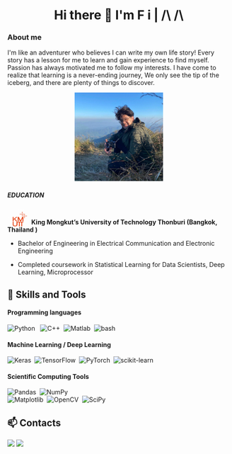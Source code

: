 <h1 align="center"> Hi there 👋 I'm F i | /\ /\</h1>

### About me

<p>  I'm like an adventurer who believes I can write my own life story! Every story has a lesson for me to learn and gain experience to find myself. Passion has always motivated me to follow my interests. I have come to realize that learning is a never-ending journey,  We only see the tip of the iceberg, and there are plenty of things to discover. </p>

<div align="center">
<img src="img\325329278_1862564407423109_5505480541563187161_n.jpg" width="200" height="200">
</div>

##### EDUCATION

<img src="img\KMUTT_CI_Semi_Logo-normal-full-1061x1200.png" width="50" height="50" style="margin-bottom: -15px;"> <b> King Mongkut’s University of Technology Thonburi (Bangkok, Thailand ) </b>

- Bachelor of Engineering in Electrical Communication and Electronic Engineering

- Completed coursework in Statistical Learning for Data Scientists, Deep Learning, Microprocessor

## 🌱 Skills and Tools

#### Programming languages

![Python](https://img.shields.io/badge/python-3670A0?style=flat-square&logo=python&logoColor=ffdd54) &nbsp;
![C++](https://img.shields.io/badge/C%2B%2B-00599C?style=flat-square&logo=c%2B%2B&logoColor=white)&nbsp;
![Matlab](https://img.shields.io/badge/Matlab-00249C?style=flat-square&logo=matlab&logoColor=white)&nbsp;
![bash](https://img.shields.io/badge/-Bash-05122A?style=flat-square&logo=gnubash)&nbsp;

#### Machine Learning / Deep Learning

![Keras](https://img.shields.io/badge/Keras-%23D00000.svg?style=flat-square&logo=Keras)&nbsp;
![TensorFlow](https://img.shields.io/badge/TensorFlow-%23FF6F00.svg?style=flat-square&logo=TensorFlow&logoColor=white)&nbsp;
![PyTorch](https://img.shields.io/badge/PyTorch-%23EE4C2C.svg?style=flat-square&logo=PyTorch&logoColor=white)&nbsp;
![scikit-learn](https://img.shields.io/badge/scikit--learn-%23F7931E.svg?style=flat-square&logoColor=white)&nbsp;

#### Scientific Computing Tools

![Pandas](https://img.shields.io/badge/pandas-%23150458.svg?style=flat-square&logo=pandas&logoColor=white)&nbsp;
![NumPy](https://img.shields.io/badge/numpy-%23013243.svg?style=flat-square&logo=numpy&logoColor=white)&nbsp;  
![Matplotlib](https://img.shields.io/badge/Matplotlib-%23d9ead3.svg?style=flat-square&logo=Matplotlib&logoColor=black)&nbsp;
![OpenCV](https://img.shields.io/badge/opencv-%23white.svg?style=flat-square&logo=opencv&logoColor=white)&nbsp;
![SciPy](https://img.shields.io/badge/SciPy-%230C55A5.svg?style=flat-square&logo=SciPy&logoColor=%white)&nbsp;

## 📫 Contacts

 [<img src="https://img.shields.io/badge/Gmail-D14836?style=for-the-badge&logo=gmail&logoColor=white">](mailto:keerathap@gmail.com)
 [<img src="https://img.shields.io/badge/linkedin-%230077B5.svg?style=for-the-badge&logo=linkedin&logoColor=white">](https://www.linkedin.com/in/keerathap-ploysri?lipi=urn%3Ali%3Apage%3Ad_flagship3_profile_view_base_contact_details%3B2GYSsHKoQomwQZVrxSNveA%3D%3D)

<!--
**FiLM-Keerathap/FiLM-Keerathap** is a ✨ _special_ ✨ repository because its `README.md` (this file) appears on your GitHub profile.

Here are some ideas to get you started:

- 🔭 I’m currently working on ...
- 🌱 I’m currently learning ...
- 👯 I’m looking to collaborate on ...
- 🤔 I’m looking for help with ...
- 💬 Ask me about ...
- 📫 How to reach me: ...
- 😄 Pronouns: ...
- ⚡ Fun fact: ...
-->
